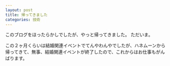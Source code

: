 ```yaml
---
layout: post
title: 帰ってきました
categories: 技術
---
```


このブログをほったらかしでしたが、やっと帰ってきました。
ただいま。

この２ヶ月くらいは結婚関連イベントでてんやわんやでしたが、ハネムーンから帰ってきて、無事、結婚関連イベントが終了したので、これからはお仕事もがんばります。

